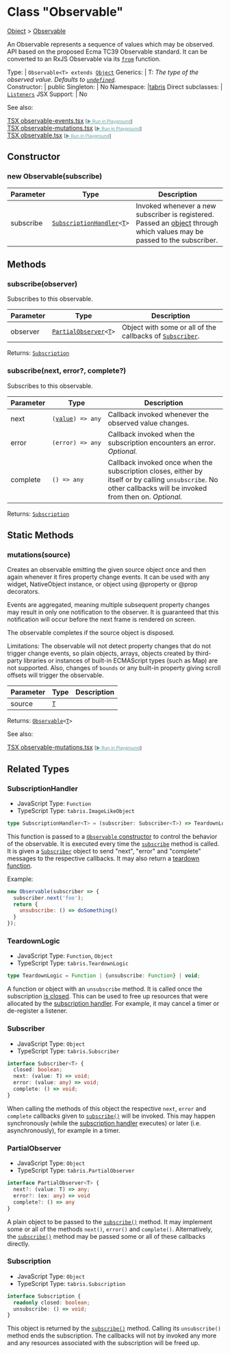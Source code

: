 ---
---
# Class "Observable"

<a href="https://developer.mozilla.org/en-US/docs/Web/JavaScript/Reference/Global_Objects/Object" title="View &quot;Object&quot; on MDN">Object</a> > <a href="#" >Observable</a>

An Observable represents a sequence of values which may be observed. API based on the proposed Ecma TC39 Observable standard. It can be converted to an RxJS Observable via its [`from`](https://rxjs.dev/api/index/function/from) function.


Type: | <code style="white-space: nowrap">Observable&lt;T&gt; extends <a href="https://developer.mozilla.org/en-US/docs/Web/JavaScript/Reference/Global_Objects/Object" title="View &quot;Object&quot; on MDN">Object</a></code>
Generics: | <span id="generics">T: *The type of the observed value. Defaults to <code style="white-space: nowrap"><a href="https://developer.mozilla.org/en-US/docs/Web/JavaScript/Data_structures#undefined_type" title="View &quot;undefined&quot; on MDN">undefined</a></code>.*<br/></span>
Constructor: | public
Singleton: | No
Namespace: |<a href="../modules.html#startup" >tabris</a>
Direct subclasses: | <code style="white-space: nowrap"><a href="Listeners.html" title="Listeners Class Reference">Listeners</a></code>
JSX Support: | No



See also:
  
[<span class='language tsx'>TSX</span> observable-events.tsx](https://github.com/eclipsesource/tabris-js/tree/v3.7.2/snippets/observable-events.tsx) <span style="font-size: 75%;">[<a href="https://playground.tabris.com/?gitref=v3.7.2&snippet=observable-events.tsx" style="color: cadetblue;">► Run in Playground</a>]</span>  
[<span class='language tsx'>TSX</span> observable-mutations.tsx](https://github.com/eclipsesource/tabris-js/tree/v3.7.2/snippets/observable-mutations.tsx) <span style="font-size: 75%;">[<a href="https://playground.tabris.com/?gitref=v3.7.2&snippet=observable-mutations.tsx" style="color: cadetblue;">► Run in Playground</a>]</span>  
[<span class='language tsx'>TSX</span> observable.tsx](https://github.com/eclipsesource/tabris-js/tree/v3.7.2/snippets/observable.tsx) <span style="font-size: 75%;">[<a href="https://playground.tabris.com/?gitref=v3.7.2&snippet=observable.tsx" style="color: cadetblue;">► Run in Playground</a>]</span>

## Constructor

### new Observable(subscribe)

Parameter|Type|Description
-|-|-
subscribe | <code style="white-space: nowrap"><a href="Observable.html#subscriptionhandler" title="Observable Class Type">SubscriptionHandler</a>&lt;<a href="#generics" title="Generic Parameter&quot;T&quot;">T</a>&gt;</code> | Invoked whenever a new subscriber is registered. Passed an [object](./Observable.md#subscriber) through which values may be passed to the subscriber.

## Methods

### subscribe(observer)



Subscribes to this observable.


Parameter|Type|Description
-|-|-
observer | <code style="white-space: nowrap"><a href="Observable.html#partialobserver" title="Observable Class Type">PartialObserver</a>&lt;<a href="#generics" title="Generic Parameter&quot;T&quot;">T</a>&gt;</code> | Object with some or all of the callbacks of [`Subscriber`](./Observable.md#subscriber).


Returns: <code style="white-space: nowrap"><a href="Observable.html#subscription" title="Observable Class Type">Subscription</a></code>

### subscribe(next, error?, complete?)



Subscribes to this observable.


Parameter|Type|Description
-|-|-
next | <code style="white-space: nowrap">(<a href="#generics" title="Generic Parameter&quot;T&quot;">value</a>) => <a title="Literally any JavaScript value">any</a></code> | Callback invoked whenever the observed value changes.
error | <code style="white-space: nowrap">(<a title="Literally any JavaScript value">error</a>) => <a title="Literally any JavaScript value">any</a></code> | Callback invoked when the subscription encounters an error. *Optional.*
complete | <code style="white-space: nowrap">() => <a title="Literally any JavaScript value">any</a></code> | Callback invoked once when the subscription closes, either by itself or by calling `unsubscribe`. No other callbacks will be invoked from then on. *Optional.*


Returns: <code style="white-space: nowrap"><a href="Observable.html#subscription" title="Observable Class Type">Subscription</a></code>

## Static Methods

### mutations(source)



Creates an observable emitting the given source object once and then again whenever it fires property change events. It can be used with any widget, NativeObject instance, or object using @property or @prop decorators.

Events are aggregated, meaning multiple subsequent property changes may result in only one notification to the observer. It is guaranteed that this notification will occur before the next frame is rendered on screen.

The observable completes if the source object is disposed.

Limitations: The observable will not detect property changes that do not trigger change events, so plain objects, arrays, objects created by third-party libraries or instances of built-in ECMAScript types (such as Map) are not supported. Also, changes of `bounds` or any built-in property giving scroll offsets will trigger the observable.


Parameter|Type|Description
-|-|-
source | <code style="white-space: nowrap"><a href="#generics" title="Generic Parameter&quot;T&quot;">T</a></code> | 


Returns: <code style="white-space: nowrap"><a href="#" >Observable</a>&lt;<a href="#generics" title="Generic Parameter&quot;T&quot;">T</a>&gt;</code>

See also:
  
[<span class='language tsx'>TSX</span> observable-mutations.tsx](https://github.com/eclipsesource/tabris-js/tree/v3.7.2/snippets/observable-mutations.tsx) <span style="font-size: 75%;">[<a href="https://playground.tabris.com/?gitref=v3.7.2&snippet=observable-mutations.tsx" style="color: cadetblue;">► Run in Playground</a>]</span>



## Related Types

### SubscriptionHandler<T>

* JavaScript Type: `Function`
* TypeScript Type: `tabris.ImageLikeObject`

```ts
type SubscriptionHandler<T> = (subscriber: Subscriber<T>) => TeardownLogic;
```

This function is passed to a [`Observable` constructor](#constructor) to control the behavior of the observable. It is executed every time the [`subscribe`](#subscribeobserver) method is called. It is given a [`Subscriber`](#subscriber) object to send "next", "error" and "complete" messages to the respective callbacks. It may also return a [teardown function](#teardownlogic).

Example:

```js
new Observable(subscriber => {
  subscriber.next('foo');
  return {
    unsubscribe: () => doSomething()
  }
});
```

### TeardownLogic

* JavaScript Type: `Function`, `Object`
* TypeScript Type: `tabris.TeardownLogic`

```ts
type TeardownLogic = Function | {unsubscribe: Function} | void;
```

A function or object with an `unsubscribe` method. It is called once the subscription [is closed](#subscription). This can be used to free up resources that were allocated by the [subscription handler](#subscriptionhandler). For example, it may cancel a timer or de-register a listener.

### Subscriber<T>

* JavaScript Type: `Object`
* TypeScript Type: `tabris.Subscriber`

```ts
interface Subscriber<T> {
  closed: boolean;
  next: (value: T) => void;
  error: (value: any) => void;
  complete: () => void;
}
```

When calling the methods of this object the respective `next`, `error` and `complete` callbacks given to [`subscribe()`](#subscribeobserver) will be invoked. This may happen synchronously (while the [subscription handler](#subscriptionhandler) executes) or later (i.e. asynchronously), for example in a timer.

### PartialObserver<T>

* JavaScript Type: `Object`
* TypeScript Type: `tabris.PartialObserver`

```ts
interface PartialObserver<T> {
  next?: (value: T) => any;
  error?: (ex: any) => void
  complete?: () => any
}
```

A plain object to be passed to the [`subscribe()`](#subscribeobserver) method. It may implement some or all of the methods `next()`, `error()` and `complete()`. Alternatively, the [`subscribe()`](#subscribeobserver) method may be passed some or all of these callbacks directly.

### Subscription

* JavaScript Type: `Object`
* TypeScript Type: `tabris.Subscription`

```ts
interface Subscription {
  readonly closed: boolean;
  unsubscribe: () => void;
}
```

This object is returned by the [`subscribe()`](#subscribeobserver) method. Calling its `unsubscribe()` method ends the subscription. The callbacks will not by invoked any more and any resources associated with the subscription will be freed up.

